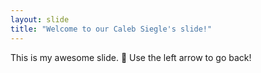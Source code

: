 ```yaml
---
layout: slide
title: "Welcome to our Caleb Siegle's slide!"
---
```

This is my awesome slide. :tada:
Use the left arrow to go back!
